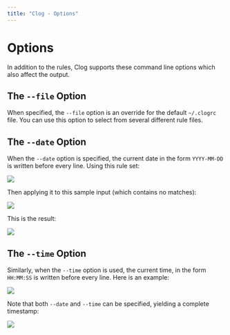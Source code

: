 ```yaml
---
title: "Clog - Options"
---
```


# Options

In addition to the rules, Clog supports these command line options which also affect the output.

## The `--file` Option

When specified, the `--file` option is an override for the default `~/.clogrc` file.
You can use this option to select from several different rule files.

## The `--date` Option

When the `--date` option is specified, the current date in the form `YYYY-MM-DD` is written before every line.
Using this rule set:

![](/img/clog/option1.png)

Then applying it to this sample input (which contains no matches):

![](/img/clog/option2.png)

This is the result:

![](/img/clog/option3.png)

## The `--time` Option

Similarly, when the `--time` option is used, the current time, in the form `HH:MM:SS` is written before every line.
Here is an example:

![](/img/clog/option4.png)

Note that both `--date` and `--time` can be specified, yielding a complete timestamp:

![](/img/clog/option5.png)
